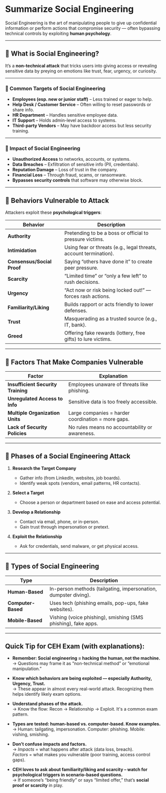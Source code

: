 # Summarize Social Engineering

Social Engineering is the art of manipulating people to give up confidential information or perform actions that compromise security — often bypassing technical controls by exploiting **human psychology**.

---

## 🔹 What is Social Engineering?

It’s a **non-technical attack** that tricks users into giving access or revealing sensitive data by preying on emotions like trust, fear, urgency, or curiosity.

---

### 🔸 Common Targets of Social Engineering

- **Employees (esp. new or junior staff)** – Less trained or eager to help.
- **Help Desk / Customer Service** – Often willing to reset passwords or share info.
- **HR Department** – Handles sensitive employee data.
- **IT Support** – Holds admin-level access to systems.
- **Third-party Vendors** – May have backdoor access but less security training.

---

### 🔸 Impact of Social Engineering

- **Unauthorized Access** to networks, accounts, or systems.
- **Data Breaches** – Exfiltration of sensitive info (PII, credentials).
- **Reputation Damage** – Loss of trust in the company.
- **Financial Loss** – Through fraud, scams, or ransomware.
- **Bypasses security controls** that software may otherwise block.

---

## 🔹 Behaviors Vulnerable to Attack

Attackers exploit these **psychological triggers**:

| Behavior | Description |
|----------|-------------|
| **Authority** | Pretending to be a boss or official to pressure victims. |
| **Intimidation** | Using fear or threats (e.g., legal threats, account termination). |
| **Consensus/Social Proof** | Saying “others have done it” to create peer pressure. |
| **Scarcity** | “Limited time” or “only a few left” to rush decisions. |
| **Urgency** | “Act now or risk being locked out!” — forces rash actions. |
| **Familiarity/Liking** | Builds rapport or acts friendly to lower defenses. |
| **Trust** | Masquerading as a trusted source (e.g., IT, bank). |
| **Greed** | Offering fake rewards (lottery, free gifts) to lure victims. |

---

## 🔹 Factors That Make Companies Vulnerable

| Factor | Explanation |
|--------|-------------|
| **Insufficient Security Training** | Employees unaware of threats like phishing. |
| **Unregulated Access to Info** | Sensitive data is too freely accessible. |
| **Multiple Organization Units** | Large companies = harder coordination = more gaps. |
| **Lack of Security Policies** | No rules means no accountability or awareness. |

---

## 🔹 Phases of a Social Engineering Attack

1. **Research the Target Company**
   - Gather info (from LinkedIn, websites, job boards).
   - Identify weak spots (vendors, email patterns, HR contacts).

2. **Select a Target**
   - Choose a person or department based on ease and access potential.

3. **Develop a Relationship**
   - Contact via email, phone, or in-person.
   - Gain trust through impersonation or pretext.

4. **Exploit the Relationship**
   - Ask for credentials, send malware, or get physical access.

---

## 🔹 Types of Social Engineering

| Type | Description |
|------|-------------|
| **Human-Based** | In-person methods (tailgating, impersonation, dumpster diving). |
| **Computer-Based** | Uses tech (phishing emails, pop-ups, fake websites). |
| **Mobile-Based** | Vishing (voice phishing), smishing (SMS phishing), fake apps. |

---

## Quick Tip for CEH Exam (with explanations):

- **Remember: Social engineering = hacking the human, not the machine.**  
  → Questions may frame it as “non-technical method” or “emotional manipulation.”

- **Know which behaviors are being exploited — especially Authority, Urgency, Trust.**  
  → These appear in almost every real-world attack. Recognizing them helps identify likely exam options.

- **Understand phases of the attack.**  
  → Know the flow: Recon → Relationship → Exploit. It's a common exam pattern.

- **Types are tested: human-based vs. computer-based. Know examples.**  
  → Human: tailgating, impersonation. Computer: phishing. Mobile: vishing, smishing.

- **Don’t confuse impacts and factors.**  
  → *Impacts* = what happens after attack (data loss, breach).  
     *Factors* = what makes you vulnerable (poor training, access control gaps).

- **CEH loves to ask about familiarity/liking and scarcity – watch for psychological triggers in scenario-based questions.**  
  → If someone’s “being friendly” or says “limited offer,” that’s **social proof or scarcity** in play.

